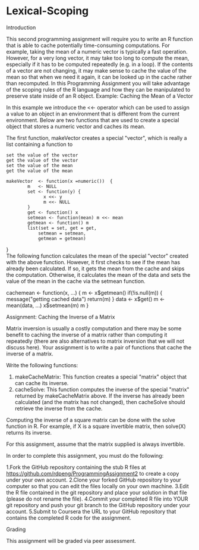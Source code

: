 # Lexical-Scoping
Introduction

This second programming assignment will require you to write an R function that is able to cache potentially time-consuming computations. For example, taking the mean of a numeric vector is typically a fast operation. However, for a very long vector, it may take too long to compute the mean, especially if it has to be computed repeatedly (e.g. in a loop). If the contents of a vector are not changing, it may make sense to cache the value of the mean so that when we need it again, it can be looked up in the cache rather than recomputed. In this Programming Assignment you will take advantage of the scoping rules of the R language and how they can be manipulated to preserve state inside of an R object.
Example: Caching the Mean of a Vector

In this example we introduce the <<- operator which can be used to assign a value to an object in an environment that is different from the current environment. Below are two functions that are used to create a special object that stores a numeric vector and caches its mean.

The first function, makeVector creates a special "vector", which is really a list containing a function to

    set the value of the vector
    get the value of the vector
    set the value of the mean
    get the value of the mean
    
    makeVector  <- function(x =numeric())  {
            m   <- NULL
            set <- function(y) {
                  x <<- y
                  m <<- NULL
            }
            get <- function() x
            setmean <- function(mean) m <<- mean
            getmean <- function() m
            list(set = set, get = get,
                setmean = setmean,
                getmean = getmean)
}               
The following function calculates the mean of the special "vector" created with the above function. However, it first checks to see if the mean has already been calculated. If so, it gets the mean from the cache and skips the computation. Otherwise, it calculates the mean of the data and sets the value of the mean in the cache via the setmean function.

cachemean <- function(x, ...) {
        m <- x$getmean()
        if(!is.null(m)) {
              message("getting cached data")
              return(m)
        }
        data <- x$get()
        m <- mean(data, ...)
        x$setmean(m)
        m
}           

Assignment: Caching the Inverse of a Matrix

Matrix inversion is usually a costly computation and there may be some benefit to caching the inverse of a matrix rather than computing it repeatedly (there are also alternatives to matrix inversion that we will not discuss here). Your assignment is to write a pair of functions that cache the inverse of a matrix.

Write the following functions:

 1. makeCacheMatrix: This function creates a special "matrix" object that can cache its inverse.
 2. cacheSolve: This function computes the inverse of the special "matrix" returned by makeCacheMatrix above. If the inverse has already been calculated (and the matrix has not changed), then cacheSolve should retrieve the inverse from the cache.

Computing the inverse of a square matrix can be done with the solve function in R. For example, if X is a square invertible matrix, then solve(X) returns its inverse.

For this assignment, assume that the matrix supplied is always invertible.

In order to complete this assignment, you must do the following:

   1.Fork the GitHub repository containing the stub R files at https://github.com/rdpeng/ProgrammingAssignment2 to create a copy under your own account.
   2.Clone your forked GitHub repository to your computer so that you can edit the files locally on your own machine.
   3.Edit the R file contained in the git repository and place your solution in that file (please do not rename the file).
   4.Commit your completed R file into YOUR git repository and push your git branch to the GitHub repository under your account.
   5.Submit to Coursera the URL to your GitHub repository that contains the completed R code for the assignment.

Grading

This assignment will be graded via peer assessment.
